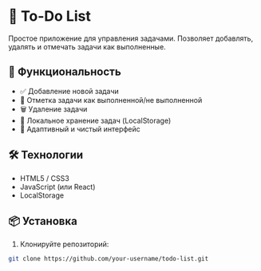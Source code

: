 # 📝 To-Do List

Простое приложение для управления задачами. Позволяет добавлять, удалять и отмечать задачи как выполненные.

## 🚀 Функциональность

- ✅ Добавление новой задачи
- 🔄 Отметка задачи как выполненной/не выполненной
- 🗑 Удаление задачи
- 💾 Локальное хранение задач (LocalStorage)
- 🎨 Адаптивный и чистый интерфейс

## 🛠️ Технологии

- HTML5 / CSS3
- JavaScript (или React)
- LocalStorage

## 📦 Установка

1. Клонируйте репозиторий:

```bash
git clone https://github.com/your-username/todo-list.git
